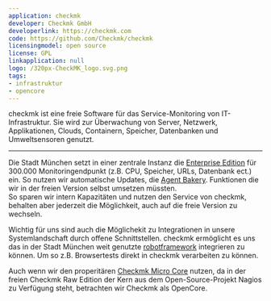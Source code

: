 ```yaml
---
application: checkmk
developer: Checkmk GmbH
developerlink: https://checkmk.com
code: https://github.com/Checkmk/checkmk
licensingmodel: open source
license: GPL
linkapplication: null
logo: /320px-CheckMK_logo.svg.png
tags:
- infrastruktur
- opencore
---
```

checkmk ist eine freie Software für das Service-Monitoring von IT-Infrastruktur.
Sie wird zur Überwachung von Server, Netzwerk, Applikationen, Clouds, Containern, Speicher, Datenbanken und Umweltsensoren genutzt.

---

Die Stadt München setzt in einer zentrale Instanz die [Enterprise Edition](https://checkmk.com/pricing) für 300.000 Monitoringendpunkt (z.B. CPU, Speicher, URLs, Datenbank ect.) ein.
So nutzen wir automatische Updates, die [Agent Bakery](https://docs.checkmk.com/latest/de/wato_monitoringagents.html#bakery).
Funktionen die wir in der freien Version selbst umsetzen müssten.  
So sparen wir intern Kapazitäten und nutzen den Service von checkmk, behalten aber jederzeit die Möglichkeit, auch auf die freie Version zu wechseln.

Wichtig für uns sind auch die Möglichekit zu Integrationen in unsere Systemlandschaft durch offene Schnittstellen.
checkmk ermöglicht es uns das in der Stadt München weit genutzte [robotframework](./robotframework) integrieren zu können.
Um so z.B. Browsertests direkt in checkmk verarbeiten zu können.

Auch wenn wir den properitären [Checkmk Micro Core](https://docs.checkmk.com/latest/de/cmc.html) nutzen, da in der freien Checkmk Raw Edition der Kern aus dem Open-Source-Projekt Nagios zu Verfügung steht, betrachten wir Checkmk als OpenCore.
